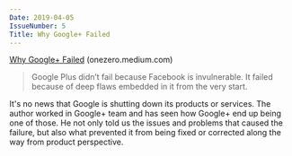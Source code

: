 ```yaml
---
Date: 2019-04-05
IssueNumber: 5
Title: Why Google+ Failed
---
```


[Why Google+ Failed](https://onezero.medium.com/why-google-failed-4b9db05b973b) (onezero.medium.com)

> Google Plus didn’t fail because Facebook is invulnerable.
> It failed because of deep flaws embedded in it from the very start.

It's no news that Google is shutting down its products or services. The author worked in Google+ team and has seen how Google+ end up being one of those. He not only told us the issues and problems that caused the failure, but also what prevented it from being fixed or corrected along the way from product perspective.